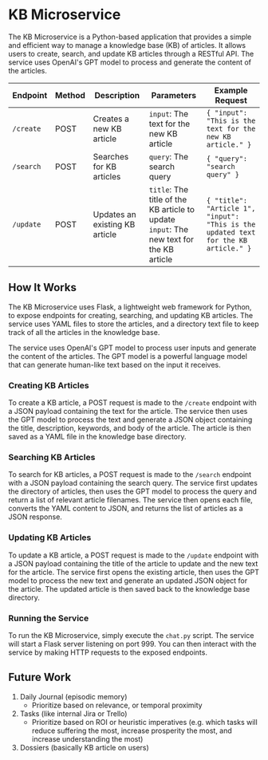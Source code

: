 # KB Microservice

The KB Microservice is a Python-based application that provides a simple and efficient way to manage a knowledge base
(KB) of articles. It allows users to create, search, and update KB articles through a RESTful API. The service uses
OpenAI's GPT model to process and generate the content of the articles.


| Endpoint | Method | Description | Parameters | Example Request |
| --- | --- | --- | --- | --- |
| `/create` | POST | Creates a new KB article | `input`: The text for the new KB article | `{ "input": "This is the text for the new KB article." }` |
| `/search` | POST | Searches for KB articles | `query`: The search query | `{ "query": "search query" }` |
| `/update` | POST | Updates an existing KB article | `title`: The title of the KB article to update<br>`input`: The new text for the KB article | `{ "title": "Article 1", "input": "This is the updated text for the KB article." }` |

## How It Works

The KB Microservice uses Flask, a lightweight web framework for Python, to expose endpoints for creating, searching, and
updating KB articles. The service uses YAML files to store the articles, and a directory text file to keep track of all
the articles in the knowledge base.

The service uses OpenAI's GPT model to process user inputs and generate the content of the articles. The GPT model
is a powerful language model that can generate human-like text based on the input it receives.

### Creating KB Articles

To create a KB article, a POST request is made to the `/create` endpoint with a JSON payload containing the text for the
article. The service then uses the GPT model to process the text and generate a JSON object containing the title,
description, keywords, and body of the article. The article is then saved as a YAML file in the knowledge base
directory.

### Searching KB Articles

To search for KB articles, a POST request is made to the `/search` endpoint with a JSON payload containing the search
query. The service first updates the directory of articles, then uses the GPT model to process the query and return a
list of relevant article filenames. The service then opens each file, converts the YAML content to JSON, and returns the
list of articles as a JSON response.

### Updating KB Articles

To update a KB article, a POST request is made to the `/update` endpoint with a JSON payload containing the title of the
article to update and the new text for the article. The service first opens the existing article, then uses the GPT
model to process the new text and generate an updated JSON object for the article. The updated article is then saved
back to the knowledge base directory.

### Running the Service

To run the KB Microservice, simply execute the `chat.py` script. The service will start a Flask server listening on port
999. You can then interact with the service by making HTTP requests to the exposed endpoints.


## Future Work

1. Daily Journal (episodic memory)
   - Prioritize based on relevance, or temporal proximity
2. Tasks (like internal Jira or Trello)
   - Prioritize based on ROI or heuristic imperatives (e.g. which tasks will reduce suffering the most, increase prosperity the most, and increase understanding the most)
3. Dossiers (basically KB article on users)
